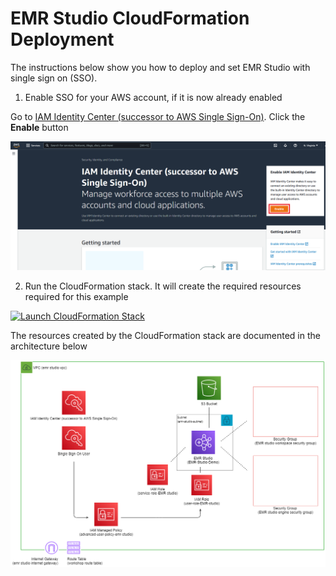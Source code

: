 # EMR Studio CloudFormation Deployment

The instructions below show you how to deploy and set EMR Studio with single sign on (SSO).

1. Enable SSO for your AWS account, if it is now already enabled

Go to [IAM Identity Center (successor to AWS Single Sign-On)](https://us-east-1.console.aws.amazon.com/singlesignon/identity/home). Click the **Enable** button

<img width="700" alt="Fluentd_cloud9_Architecture" src="https://github.com/ev2900/EMR_Studio_CloudFormation_Deployment/blob/main/Architecture/SSO.png">

2. Run the CloudFormation stack. It will create the required resources required for this example

[![Launch CloudFormation Stack](https://sharkech-public.s3.amazonaws.com/misc-public/cloudformation-launch-stack.png)](https://console.aws.amazon.com/cloudformation/home#/stacks/new?stackName=emr-studio-demo&templateURL=https://sharkech-public.s3.amazonaws.com/misc-public/emr_studio_demo.yaml)

The resources created by the CloudFormation stack are documented in the architecture below

<img width="700" alt="Architecture" src="https://github.com/ev2900/EMR_Studio_CloudFormation_Deployment/blob/main/Architecture/emr-studio-architecture.png">
